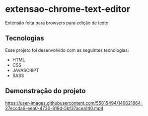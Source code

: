 # extensao-chrome-text-editor
 Extensão feita para browsers para edição de texto

## Tecnologias

Esse projeto foi desenvolvido com as seguintes tecnologias:

- HTML
- CSS
- JAVASCRIPT
- SASS

## Demonstração do projeto
https://user-images.githubusercontent.com/55815494/149621864-27eccda6-eea0-4730-818d-5bf37acea140.mp4
